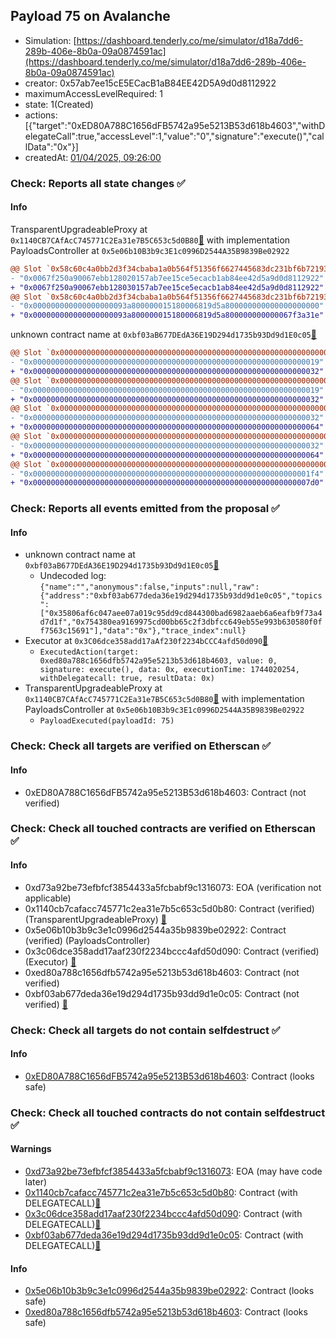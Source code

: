 ## Payload 75 on Avalanche

- Simulation: [https://dashboard.tenderly.co/me/simulator/d18a7dd6-289b-406e-8b0a-09a0874591ac](https://dashboard.tenderly.co/me/simulator/d18a7dd6-289b-406e-8b0a-09a0874591ac)
- creator: 0x57ab7ee15cE5ECacB1aB84EE42D5A9d0d8112922
- maximumAccessLevelRequired: 1
- state: 1(Created)
- actions: [{"target":"0xED80A788C1656dFB5742a95e5213B53d618b4603","withDelegateCall":true,"accessLevel":1,"value":"0","signature":"execute()","callData":"0x"}]
- createdAt: [01/04/2025, 09:26:00](https://snowtrace.io/tx/0x6d8feac3939123d08bc1294c88d9fdbd79c06fd4941b4e057c6d4143aa0e4d60)

### Check: Reports all state changes :white_check_mark:

#### Info


TransparentUpgradeableProxy at `0x1140CB7CAfAcC745771C2Ea31e7B5C653c5d0B80`[:ghost:](https://github.com/bgd-labs/aave-address-book "GovernanceV3Avalanche.PAYLOADS_CONTROLLER") with implementation PayloadsController at `0x5e06b10B3b9c3E1c0996D2544A35B9839Be02922`
```diff
@@ Slot `0x58c60c4a0bb2d3f34cbaba1a0b564f51356f6627445683dc231bf6b72193af3c` @@
- "0x0067f250a90067ebb128020157ab7ee15ce5ecacb1ab84ee42d5a9d0d8112922"
+ "0x0067f250a90067ebb128030157ab7ee15ce5ecacb1ab84ee42d5a9d0d8112922"
@@ Slot `0x58c60c4a0bb2d3f34cbaba1a0b564f51356f6627445683dc231bf6b72193af3d` @@
- "0x000000000000000000093a800000015180006819d5a800000000000000000000"
+ "0x000000000000000000093a800000015180006819d5a800000000000067f3a31e"
```

unknown contract name at `0xbf03aB677DEdA36E19D294d1735b93Dd9d1E0c05`[:ghost:](https://github.com/bgd-labs/aave-address-book "AaveV3Avalanche.RISK_STEWARD")
```diff
@@ Slot `0x0000000000000000000000000000000000000000000000000000000000000002` @@
- "0x0000000000000000000000000000000000000000000000000000000000000019"
+ "0x0000000000000000000000000000000000000000000000000000000000000032"
@@ Slot `0x0000000000000000000000000000000000000000000000000000000000000004` @@
- "0x0000000000000000000000000000000000000000000000000000000000000019"
+ "0x0000000000000000000000000000000000000000000000000000000000000032"
@@ Slot `0x000000000000000000000000000000000000000000000000000000000000000e` @@
- "0x0000000000000000000000000000000000000000000000000000000000000032"
+ "0x0000000000000000000000000000000000000000000000000000000000000064"
@@ Slot `0x0000000000000000000000000000000000000000000000000000000000000010` @@
- "0x0000000000000000000000000000000000000000000000000000000000000032"
+ "0x0000000000000000000000000000000000000000000000000000000000000064"
@@ Slot `0x0000000000000000000000000000000000000000000000000000000000000012` @@
- "0x00000000000000000000000000000000000000000000000000000000000001f4"
+ "0x00000000000000000000000000000000000000000000000000000000000007d0"
```


### Check: Reports all events emitted from the proposal :white_check_mark:

#### Info

- unknown contract name at `0xbf03aB677DEdA36E19D294d1735b93Dd9d1E0c05`[:ghost:](https://github.com/bgd-labs/aave-address-book "AaveV3Avalanche.RISK_STEWARD")
  - Undecoded log: `{"name":"","anonymous":false,"inputs":null,"raw":{"address":"0xbf03ab677deda36e19d294d1735b93dd9d1e0c05","topics":["0x35806af6c047aee07a019c95dd9cd844300bad6982aaeb6a6eafb9f73a4d7d1f","0x754380ea9169975cd00bb65c2f3dbfcc649eb55e993b630580f0ff7563c15691"],"data":"0x"},"trace_index":null}`
- Executor at `0x3C06dce358add17aAf230f2234bCCC4afd50d090`[:ghost:](https://github.com/bgd-labs/aave-address-book "AaveV2Avalanche.POOL_ADMIN, AaveV3Avalanche.ACL_ADMIN, GovernanceV3Avalanche.EXECUTOR_LVL_1")
  - `ExecutedAction(target: 0xed80a788c1656dfb5742a95e5213b53d618b4603, value: 0, signature: execute(), data: 0x, executionTime: 1744020254, withDelegatecall: true, resultData: 0x)`
- TransparentUpgradeableProxy at `0x1140CB7CAfAcC745771C2Ea31e7B5C653c5d0B80`[:ghost:](https://github.com/bgd-labs/aave-address-book "GovernanceV3Avalanche.PAYLOADS_CONTROLLER") with implementation PayloadsController at `0x5e06b10B3b9c3E1c0996D2544A35B9839Be02922`
  - `PayloadExecuted(payloadId: 75)`

### Check: Check all targets are verified on Etherscan :white_check_mark:

#### Info

- 0xED80A788C1656dFB5742a95e5213B53d618b4603: Contract (not verified) 

### Check: Check all touched contracts are verified on Etherscan :white_check_mark:

#### Info

- 0xd73a92be73efbfcf3854433a5fcbabf9c1316073: EOA (verification not applicable)
- 0x1140cb7cafacc745771c2ea31e7b5c653c5d0b80: Contract (verified) (TransparentUpgradeableProxy) [:ghost:](https://github.com/bgd-labs/aave-address-book "GovernanceV3Avalanche.PAYLOADS_CONTROLLER")
- 0x5e06b10b3b9c3e1c0996d2544a35b9839be02922: Contract (verified) (PayloadsController) 
- 0x3c06dce358add17aaf230f2234bccc4afd50d090: Contract (verified) (Executor) [:ghost:](https://github.com/bgd-labs/aave-address-book "AaveV2Avalanche.POOL_ADMIN, AaveV3Avalanche.ACL_ADMIN, GovernanceV3Avalanche.EXECUTOR_LVL_1")
- 0xed80a788c1656dfb5742a95e5213b53d618b4603: Contract (not verified) 
- 0xbf03ab677deda36e19d294d1735b93dd9d1e0c05: Contract (not verified) [:ghost:](https://github.com/bgd-labs/aave-address-book "AaveV3Avalanche.RISK_STEWARD")

### Check: Check all targets do not contain selfdestruct :white_check_mark:

#### Info

- [0xED80A788C1656dFB5742a95e5213B53d618b4603](https://snowtrace.io/address/0xED80A788C1656dFB5742a95e5213B53d618b4603): Contract (looks safe)

### Check: Check all touched contracts do not contain selfdestruct :white_check_mark:

#### Warnings

- [0xd73a92be73efbfcf3854433a5fcbabf9c1316073](https://snowtrace.io/address/0xd73a92be73efbfcf3854433a5fcbabf9c1316073): EOA (may have code later)
- [0x1140cb7cafacc745771c2ea31e7b5c653c5d0b80](https://snowtrace.io/address/0x1140cb7cafacc745771c2ea31e7b5c653c5d0b80): Contract (with DELEGATECALL)[:ghost:](https://github.com/bgd-labs/aave-address-book "GovernanceV3Avalanche.PAYLOADS_CONTROLLER")
- [0x3c06dce358add17aaf230f2234bccc4afd50d090](https://snowtrace.io/address/0x3c06dce358add17aaf230f2234bccc4afd50d090): Contract (with DELEGATECALL)[:ghost:](https://github.com/bgd-labs/aave-address-book "AaveV2Avalanche.POOL_ADMIN, AaveV3Avalanche.ACL_ADMIN, GovernanceV3Avalanche.EXECUTOR_LVL_1")
- [0xbf03ab677deda36e19d294d1735b93dd9d1e0c05](https://snowtrace.io/address/0xbf03ab677deda36e19d294d1735b93dd9d1e0c05): Contract (with DELEGATECALL)[:ghost:](https://github.com/bgd-labs/aave-address-book "AaveV3Avalanche.RISK_STEWARD")

#### Info

- [0x5e06b10b3b9c3e1c0996d2544a35b9839be02922](https://snowtrace.io/address/0x5e06b10b3b9c3e1c0996d2544a35b9839be02922): Contract (looks safe)
- [0xed80a788c1656dfb5742a95e5213b53d618b4603](https://snowtrace.io/address/0xed80a788c1656dfb5742a95e5213b53d618b4603): Contract (looks safe)

